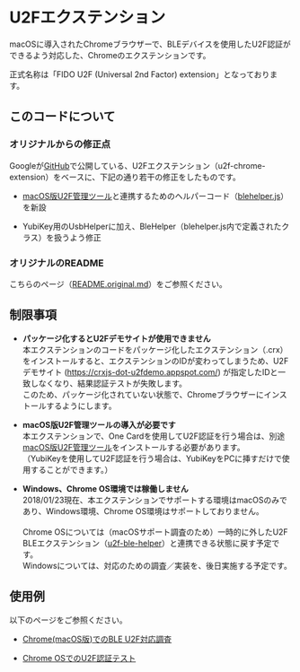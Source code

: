 # U2Fエクステンション

macOSに導入されたChromeブラウザーで、BLEデバイスを使用したU2F認証ができるよう対応した、Chromeのエクステンションです。

正式名称は「FIDO U2F (Universal 2nd Factor) extension」となっております。

## このコードについて

### オリジナルからの修正点

Googleが[GitHub](https://github.com/google/u2f-ref-code/tree/master/u2f-chrome-extension)で公開している、U2Fエクステンション（u2f-chrome-extension）をベースに、下記の通り若干の修正をしたものです。

* [macOS版U2F管理ツール](../../../U2FMaintenanceTool/README.md)と連携するためのヘルパーコード（[blehelper.js](blehelper.js)）を新設

* YubiKey用のUsbHelperに加え、BleHelper（blehelper.js内で定義されたクラス）を扱うよう修正

### オリジナルのREADME

こちらのページ（[README.original.md](README.original.md)）をご参照ください。

## 制限事項

* <b>パッケージ化するとU2Fデモサイトが使用できません</b><br>
本エクステンションのコードをパッケージ化したエクステンション（.crx）をインストールすると、エクステンションのIDが変わってしまうため、U2Fデモサイト (https://crxjs-dot-u2fdemo.appspot.com/) が指定したIDと一致しなくなり、結果認証テストが失敗します。<br>
このため、パッケージ化されていない状態で、Chromeブラウザーにインストールするようにします。

* <b>macOS版U2F管理ツールの導入が必要です</b><br>
本エクステンションで、One Cardを使用してU2F認証を行う場合は、別途[macOS版U2F管理ツール](../../../U2FMaintenanceTool/macOSApp/U2FMaintenanceTool.pkg)をインストールする必要があります。<br>
（YubiKeyを使用してU2F認証を行う場合は、YubiKeyをPCに挿すだけで使用することができます。）

* <b>Windows、Chrome OS環境では稼働しません</b><br>
2018/01/23現在、本エクステンションでサポートする環境はmacOSのみであり、Windows環境、Chrome OS環境はサポートしておりません。<br><br>
Chrome OSについては（macOSサポート調査のため）一時的に外したU2F BLEエクステンション（[u2f-ble-helper](../../u2f-ble-helper/README.md)）と連携できる状態に戻す予定です。<br>
Windowsについては、対応のための調査／実装を、後日実施する予定です。

## 使用例

以下のページをご参照ください。

* [Chrome(macOS版)でのBLE U2F対応調査](../../../Research/CHROMEBLEEXT.md)

* [Chrome OSでのU2F認証テスト](../../../Research/CHROMEOSTEST.md)
